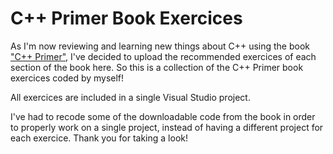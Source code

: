 # C++ Primer Book Exercices

As I'm now reviewing and learning new things about C++ using the book ["C++ Primer"](https://www.amazon.es/C-Primer-Stanley-B-Lippman/dp/0321714113/ref=tmm_pap_swatch_0?_encoding=UTF8&qid=1595526556&sr=8-2), I've decided to upload the recommended exercices of each section of the book here. 
So this is a collection of the C++ Primer book exercices coded by myself!

All exercices are included in a single Visual Studio project.

I've had to recode some of the downloadable code from the book in order to properly work on a single project, instead of having a different project for each exercice.
Thank you for taking a look!
